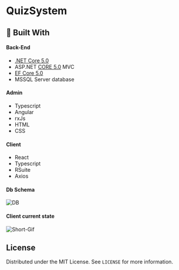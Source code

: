 # QuizSystem

## :hammer: Built With
#### Back-End
- [.NET Core 5.0](https://devblogs.microsoft.com/dotnet/announcing-net-5-0/ ".NET 5.0 Changes")
- ASP.NET [CORE 5.0](https://dotnet.microsoft.com/download/dotnet/5.0 "CORE 5.0") MVC
- [EF Core 5.0](https://docs.microsoft.com/en-us/ef/core/what-is-new/ef-core-5.0/breaking-changes "EF CORE 5.0") 
- MSSQL Server database

#### Admin
- Typescript
- Angular
- rxJs
- HTML
- CSS

#### Client
- React
- Typescript
- RSuite
- Axios

#### Db Schema
![DB](https://i.imgur.com/I0mB1Fn.png)

#### Client current state
![Short-Gif](https://i.gyazo.com/a808613a703eab8090d97efe64da5891.gif)

## License
Distributed under the MIT License. See `LICENSE` for more information.

